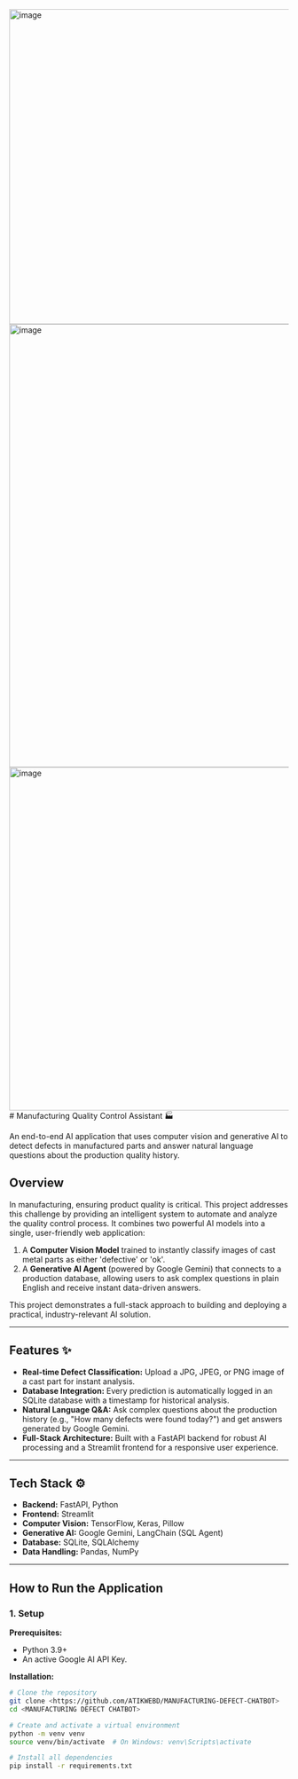 <img width="921" height="568" alt="image" src="https://github.com/user-attachments/assets/54ba16dd-e7e4-4259-8c54-c795562ed209" />
<img width="846" height="799" alt="image" src="https://github.com/user-attachments/assets/e0fa0639-1340-4299-96e4-b9b07004a3ec" />
<img width="1812" height="619" alt="image" src="https://github.com/user-attachments/assets/9b449a55-f246-44dc-a860-22a84a130129" />
# Manufacturing Quality Control Assistant 🏭

An end-to-end AI application that uses computer vision and generative AI to detect defects in manufactured parts and answer natural language questions about the production quality history.



## Overview

In manufacturing, ensuring product quality is critical. This project addresses this challenge by providing an intelligent system to automate and analyze the quality control process. It combines two powerful AI models into a single, user-friendly web application:

1.  A **Computer Vision Model** trained to instantly classify images of cast metal parts as either 'defective' or 'ok'.
2.  A **Generative AI Agent** (powered by Google Gemini) that connects to a production database, allowing users to ask complex questions in plain English and receive instant data-driven answers.

This project demonstrates a full-stack approach to building and deploying a practical, industry-relevant AI solution.

---

## Features ✨

* **Real-time Defect Classification:** Upload a JPG, JPEG, or PNG image of a cast part for instant analysis.
* **Database Integration:** Every prediction is automatically logged in an SQLite database with a timestamp for historical analysis.
* **Natural Language Q&A:** Ask complex questions about the production history (e.g., "How many defects were found today?") and get answers generated by Google Gemini.
* **Full-Stack Architecture:** Built with a FastAPI backend for robust AI processing and a Streamlit frontend for a responsive user experience.

---

## Tech Stack ⚙️

* **Backend:** FastAPI, Python
* **Frontend:** Streamlit
* **Computer Vision:** TensorFlow, Keras, Pillow
* **Generative AI:** Google Gemini, LangChain (SQL Agent)
* **Database:** SQLite, SQLAlchemy
* **Data Handling:** Pandas, NumPy

---

## How to Run the Application

### 1. Setup

**Prerequisites:**
* Python 3.9+
* An active Google AI API Key.

**Installation:**
```bash
# Clone the repository
git clone <https://github.com/ATIKWEBD/MANUFACTURING-DEFECT-CHATBOT>
cd <MANUFACTURING DEFECT CHATBOT>

# Create and activate a virtual environment
python -m venv venv
source venv/bin/activate  # On Windows: venv\Scripts\activate

# Install all dependencies
pip install -r requirements.txt
